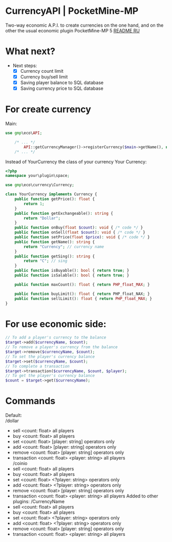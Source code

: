 # CurrencyAPI | PocketMine-MP
Two-way economic A.P.I. to create currencies on the one hand, and on the other the usual economic plugin PocketMine-MP 5
[README RU](README_RU.md)

# What next?
  - Next steps:
    - [x] Currency count limit
    - [x] Currency buy/sell limit
    - [x] Saving player balance to SQL database
    - [x] Saving currency price to SQL database

# For create currency
Main:
```php
use gmp\eco\API;

	/* ... */
		API::getCurrencyManager()->registerCurrency($main->getName(), new YourCurrency());
	/* ... */
```
Instead of YourCurrency the class of your currency
Your Currency:
```php
<?php
namespace your\plugin\space;

use gmp\eco\currency\Currency;

class YourCurrency implements Currency {
	public function getPrice(): float {
		return 1;
	}
	public function getExchangeable(): string {
		return "Dollar";
	}
	public function onBuy(float $count): void { /* code */ }
	public function onSell(float $count): void { /* code */ }
	public function setPrice(float $price): void { /* code */ }
	public function getName(): string {
		return "Currency"; // currency name
	}
	public function getSing(): string {
		return "C"; // sing
	}
	public function isBuyable(): bool { return true; }
	public function isSalable(): bool { return true; }

	public function maxCount(): float { return PHP_float_MAX; }

	public function buyLimit(): float { return PHP_float_NAX; }
	public function sellLimit(): float { return PHP_float_MAX; }
}
```
# For use economic side:
```php
// To add a player's currency to the balance
$target->add($currencyName, $count);
// To remove a player's currency from the balance
$target->remove($currencyName, $count);
// To set the player's currency balance
$target->set($currencyName, $count);
// To complete a transaction
$target->transaction($currencyName, $count, $player);
// To get the player's currency balance
$count = $target->get($currencyName);
```

# Commands
Default: <br>
/dollar
 - sell <count: float> all players
 - buy <count: float> all players
 - set <count: float> [player: string] operators only
 - add <count: float> [player: string] operators only
 - remove <count: float> [player: string] operators only
 - transaction <count: float> <player: string> all players <br>
/coinio
 - sell <count: float> all players
 - buy <count: float> all players
 - set <count: float> <?player: string> operators only
 - add <count: float> <?player: string> operators only
 - remove <count: float> [player: string] operators only
 - transaction <count: float> <player: string> all players
Added to other plugins:
/CurrencyName
 - sell <count: float> all players
 - buy <count: float> all players
 - set <count: float> <?player: string> operators only
 - add <count: float> <?player: string> operators only
 - remove <count: float> [player: string] operators only
 - transaction <count: float> <player: string> all players

